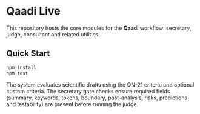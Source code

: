# Qaadi Live

This repository hosts the core modules for the **Qaadi** workflow: secretary, judge, consultant and related utilities.

## Quick Start

```bash
npm install
npm test
```

The system evaluates scientific drafts using the QN-21 criteria and optional custom criteria. The secretary gate checks ensure required fields (summary, keywords, tokens, boundary, post-analysis, risks, predictions and testability) are present before running the judge.

